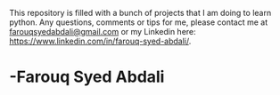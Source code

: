 This repository is filled with a bunch of projects that I am doing to learn python. Any questions, comments or tips for me, please contact me at farouqsyedabdali@gmail.com or my Linkedin here: https://www.linkedin.com/in/farouq-syed-abdali/.

# -Farouq Syed Abdali